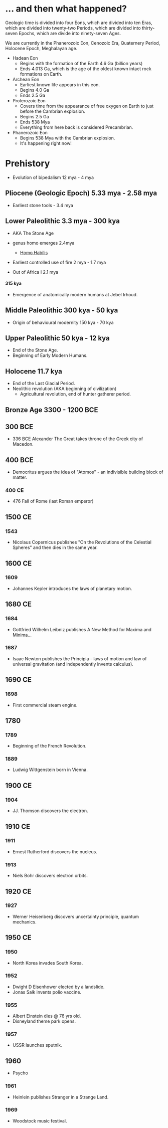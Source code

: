 # ... and then what happened?

Geologic time is divided into four Eons, which are divided into ten Eras, which are divided into twenty-two Periods, which are divided into thirty-seven Epochs, which are divide into ninety-seven Ages.

We are currently in the Phanerozoic Eon, Cenozoic Era, Quaternery Period, Holocene Epoch, Meghalayan age.

* Hadean Eon
  * Begins with the formation of the Earth 4.6 Ga (billion years) 
  * Ends 4.013 Ga, which is the age of the oldest known intact rock formations on Earth.
* Archean Eon
  * Earliest known life appears in this eon.
  * Begins 4.0 Ga
  * Ends 2.5 Ga
* Proterozoic Eon
  * Covers time from the appearance of free oxygen on Earth to just before the Cambrian explosion.
  * Begins 2.5 Ga
  * Ends 538 Mya
  * Everything from here back is considered Precambrian.
* Phanerozoic Eon
  * Begins 538 Mya with the Cambrian explosion.
  * It's happening right now!

# Prehistory

* Evolution of bipedalism 12 mya - 4 mya

## Pliocene (Geologic Epoch) 5.33 mya - 2.58 mya

* Earliest stone tools - 3.4 mya

## Lower Paleolithic 3.3 mya - 300 kya

* AKA The Stone Age

* genus homo emerges 2.4mya
  * [Homo Habilis](https://en.wikipedia.org/wiki/Homo_habilis)

* Earliest controlled use of fire 2 mya - 1.7 mya

* Out of Africa I 2.1 mya

#### 315 kya

* Emergence of anatomically modern humans at Jebel Irhoud.

## Middle Paleolithic 300 kya - 50 kya

* Origin of behavioural modernity 150 kya - 70 kya

## Upper Paleolithic 50 kya - 12 kya

* End of the Stone Age.
* Beginning of Early Modern Humans.

## Holocene 11.7 kya

* End of the Last Glacial Period.
* Neolithic revolution (AKA beginning of civilization)
   * Agricultural revolution, end of hunter gatherer period.

## Bronze Age 3300 - 1200 BCE

## 300 BCE

* 336 BCE Alexander The Great takes throne of the Greek city of Macedon.

## 400 BCE

* Democritus argues the idea of "Atomos" - an indivisible building block of matter.

### 400 CE

* 476 Fall of Rome (last Roman emperor)

## 1500 CE

### 1543

* Nicolaus Copernicus publishes "On the Revolutions of the Celestial Spheres" and then dies in the same year.

## 1600 CE

### 1609

* Johannes Kepler introduces the laws of planetary motion.

## 1680 CE

### 1684

* Gottfried Wilhelm Leibniz publishes A New Method for Maxima and Minima...

### 1687

* Isaac Newton publishes the Principia - laws of motion and law of universal gravitation (and independently invents calculus).

## 1690 CE

### 1698

* First commercial steam engine.

## 1780

### 1789

* Beginning of the French Revolution.

### 1889

* Ludwig Wittgenstein born in Vienna.

## 1900 CE

### 1904

* JJ. Thomson discovers the electron.

## 1910 CE

### 1911

* Ernest Rutherford discovers the nucleus.

### 1913

* Niels Bohr discovers electron orbits.

## 1920 CE

### 1927

* Werner Heisenberg discovers uncertainty principle, quantum mechanics.

## 1950 CE

### 1950

* North Korea invades South Korea.

### 1952

* Dwight D Eisenhower elected by a landslide.
* Jonas Salk invents polio vaccine.

### 1955
* Albert Einstein dies @ 76 yrs old.
* Disneyland theme park opens.

### 1957
* USSR launches sputnik.

## 1960
* Psycho

### 1961
* Heinlein publishes Stranger in a Strange Land.

### 1969
* Woodstock music festival.
